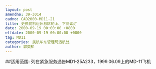 ```yaml
---
layout: post
amendno: 39-3014
cadno: CAD2000-MD11-21
title: 更换前机组休息区的上、下阅读灯
date: 2000-09-19 00:00:00 +0800
effdate: 2000-09-19 00:00:00 +0800
tag: MD11
categories: 民航华东管理局适航处
author: 郭奕柏
---
```


##适用范围:
列在紧急服务通告MD1-25A233，1999.06.09上的MD-11飞机

